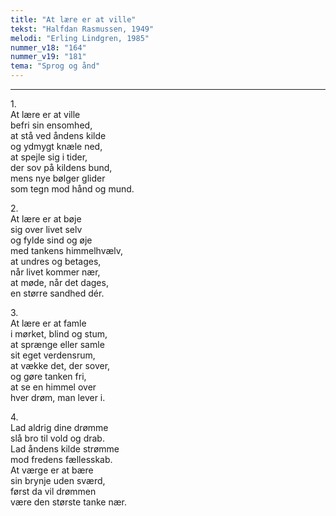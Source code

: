 ```yaml
---
title: "At lære er at ville"
tekst: "Halfdan Rasmussen, 1949"
melodi: "Erling Lindgren, 1985"
nummer_v18: "164"
nummer_v19: "181"
tema: "Sprog og ånd"
---
```


***

1\.\
At lære er at ville\
befri sin ensomhed,\
at stå ved åndens kilde\
og ydmygt knæle ned,\
at spejle sig i tider,\
der sov på kildens bund,\
mens nye bølger glider\
som tegn mod hånd og mund.

2\.\
At lære er at bøje\
sig over livet selv\
og fylde sind og øje\
med tankens himmelhvælv,\
at undres og betages,\
når livet kommer nær,\
at møde, når det dages,\
en større sandhed dér.

3\.\
At lære er at famle\
i mørket, blind og stum,\
at sprænge eller samle\
sit eget verdensrum,\
at vække det, der sover,\
og gøre tanken fri,\
at se en himmel over\
hver drøm, man lever i.

4\.\
Lad aldrig dine drømme\
slå bro til vold og drab.\
Lad åndens kilde strømme\
mod fredens fællesskab.\
At værge er at bære\
sin brynje uden sværd,\
først da vil drømmen\
være den største tanke nær.